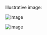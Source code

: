 Illustrative image:

![image](https://github.com/user-attachments/assets/d19caeb7-91b5-407b-a4f4-82c0f04578fc)

![image](https://github.com/user-attachments/assets/d2e45c49-08c3-42f3-b6fd-c1dc6ad34519)

